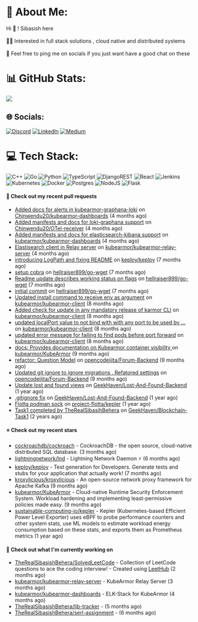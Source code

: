 # 💫 About Me:
Hi 👋 ! Sibasish here <br><br>👨‍💻 Interested in full stack solutions , cloud native and distributed systems<br><br>🤝 Feel free to ping me on socials if you just want have a good chat on these

# 📊 GitHub Stats:
![](https://github-readme-stats.vercel.app/api/top-langs/?username=TheRealSibasishBehera&theme=dark&hide_border=false&include_all_commits=false&count_private=false&layout=compact)

## 🌐 Socials:
[![Discord](https://img.shields.io/badge/Discord-%237289DA.svg?logo=discord&logoColor=white)](htttps://discord.gg/FangedHamster#6966) [![LinkedIn](https://img.shields.io/badge/LinkedIn-%230077B5.svg?logo=linkedin&logoColor=white)](https://linkedin.com/in/sibasish-behera-b33532224) [![Medium](https://img.shields.io/badge/Medium-12100E?logo=medium&logoColor=white)](https://medium.com/@@beherasibasishkkc) 

# 💻 Tech Stack:
![C++](https://img.shields.io/badge/c++-%2300599C.svg?style=for-the-badge&logo=c%2B%2B&logoColor=white) ![Go](https://img.shields.io/badge/go-%2300ADD8.svg?style=for-the-badge&logo=go&logoColor=white) ![Python](https://img.shields.io/badge/python-3670A0?style=for-the-badge&logo=python&logoColor=ffdd54) ![TypeScript](https://img.shields.io/badge/typescript-%23007ACC.svg?style=for-the-badge&logo=typescript&logoColor=white) ![DjangoREST](https://img.shields.io/badge/DJANGO-REST-ff1709?style=for-the-badge&logo=django&logoColor=white&color=ff1709&labelColor=gray) ![React](https://img.shields.io/badge/react-%2320232a.svg?style=for-the-badge&logo=react&logoColor=%2361DAFB) ![Jenkins](https://img.shields.io/badge/jenkins-%232C5263.svg?style=for-the-badge&logo=jenkins&logoColor=white) ![Kubernetes](https://img.shields.io/badge/kubernetes-%23326ce5.svg?style=for-the-badge&logo=kubernetes&logoColor=white) ![Docker](https://img.shields.io/badge/docker-%230db7ed.svg?style=for-the-badge&logo=docker&logoColor=white) ![Postgres](https://img.shields.io/badge/postgres-%23316192.svg?style=for-the-badge&logo=postgresql&logoColor=white) ![NodeJS](https://img.shields.io/badge/node.js-6DA55F?style=for-the-badge&logo=node.js&logoColor=white) ![Flask](https://img.shields.io/badge/flask-%23000.svg?style=for-the-badge&logo=flask&logoColor=white)


#### 🔨 Check out my recent pull requests

- [Added docs for alerts in kubearmor-graphana-loki](https://github.com/Chinwendu20/kubearmor-dashboards/pull/1) on [Chinwendu20/kubearmor-dashboards](https://github.com/Chinwendu20/kubearmor-dashboards) (4 months ago)
- [Added manifests and docs for loki-graphana support](https://github.com/Chinwendu20/OTel-receiver/pull/1) on [Chinwendu20/OTel-receiver](https://github.com/Chinwendu20/OTel-receiver) (4 months ago)
- [Added manifests and docs for elasticsearch-kibana support](https://github.com/kubearmor/kubearmor-dashboards/pull/1) on [kubearmor/kubearmor-dashboards](https://github.com/kubearmor/kubearmor-dashboards) (4 months ago)
- [Elastisearch client in Relay server](https://github.com/kubearmor/kubearmor-relay-server/pull/31) on [kubearmor/kubearmor-relay-server](https://github.com/kubearmor/kubearmor-relay-server) (4 months ago)
- [introducing LogPath and fixing README](https://github.com/keploy/keploy/pull/455) on [keploy/keploy](https://github.com/keploy/keploy) (7 months ago)
- [setup cobra](https://github.com/hellraiser899/go-wget/pull/4) on [hellraiser899/go-wget](https://github.com/hellraiser899/go-wget) (7 months ago)
- [Readme update describes working status on flags](https://github.com/hellraiser899/go-wget/pull/3) on [hellraiser899/go-wget](https://github.com/hellraiser899/go-wget) (7 months ago)
- [initial commit](https://github.com/hellraiser899/go-wget/pull/1) on [hellraiser899/go-wget](https://github.com/hellraiser899/go-wget) (7 months ago)
- [Updated install command to receive env as argument](https://github.com/kubearmor/kubearmor-client/pull/265) on [kubearmor/kubearmor-client](https://github.com/kubearmor/kubearmor-client) (8 months ago)
- [Added check for update in any mandatory release of karmor CLI](https://github.com/kubearmor/kubearmor-client/pull/251) on [kubearmor/kubearmor-client](https://github.com/kubearmor/kubearmor-client) (8 months ago)
- [updated localPort value to not bind with with any port to be used by …](https://github.com/kubearmor/kubearmor-client/pull/247) on [kubearmor/kubearmor-client](https://github.com/kubearmor/kubearmor-client) (8 months ago)
- [updated error message for failing to find pods before port forward](https://github.com/kubearmor/kubearmor-client/pull/245) on [kubearmor/kubearmor-client](https://github.com/kubearmor/kubearmor-client) (8 months ago)
- [docs: Provides documentation on Kubearmor container visibility ](https://github.com/kubearmor/KubeArmor/pull/1028) on [kubearmor/KubeArmor](https://github.com/kubearmor/KubeArmor) (9 months ago)
- [refactor: Question Model](https://github.com/opencodeiiita/Forum-Backend/pull/26) on [opencodeiiita/Forum-Backend](https://github.com/opencodeiiita/Forum-Backend) (9 months ago)
- [Updated git ignore to ignore migrations .  Refatored settings](https://github.com/opencodeiiita/Forum-Backend/pull/11) on [opencodeiiita/Forum-Backend](https://github.com/opencodeiiita/Forum-Backend) (9 months ago)
- [Update lost and found views](https://github.com/GeekHaven/Lost-And-Found-Backend/pull/2) on [GeekHaven/Lost-And-Found-Backend](https://github.com/GeekHaven/Lost-And-Found-Backend) (1 year ago)
- [.gitignore fix](https://github.com/GeekHaven/Lost-And-Found-Backend/pull/1) on [GeekHaven/Lost-And-Found-Backend](https://github.com/GeekHaven/Lost-And-Found-Backend) (1 year ago)
- [Flotta podman sock](https://github.com/project-flotta/kepler/pull/1) on [project-flotta/kepler](https://github.com/project-flotta/kepler) (1 year ago)
- [Task1 completed by TheRealSibasihBehera](https://github.com/GeekHaven/Blockchain-Task1/pull/17) on [GeekHaven/Blockchain-Task1](https://github.com/GeekHaven/Blockchain-Task1) (2 years ago)

#### ⭐ Check out my recent stars

- [cockroachdb/cockroach](https://github.com/cockroachdb/cockroach) - CockroachDB - the open source, cloud-native distributed SQL database. (3 months ago)
- [lightningnetwork/lnd](https://github.com/lightningnetwork/lnd) - Lightning Network Daemon ⚡️ (6 months ago)
- [keploy/keploy](https://github.com/keploy/keploy) - Test generation for Developers. Generate tests and stubs for your application that actually work! (7 months ago)
- [kroxylicious/kroxylicious](https://github.com/kroxylicious/kroxylicious) - An open-source network proxy framework for Apache Kafka (9 months ago)
- [kubearmor/KubeArmor](https://github.com/kubearmor/KubeArmor) - Cloud-native Runtime Security Enforcement System. Workload hardening and implementing least-permissive policies made easy.  (9 months ago)
- [sustainable-computing-io/kepler](https://github.com/sustainable-computing-io/kepler) - Kepler (Kubernetes-based Efficient Power Level Exporter) uses eBPF to probe performance counters and other system stats, use ML models to estimate workload energy consumption based on these stats, and exports them as Prometheus metrics (1 year ago)

#### 👷 Check out what I'm currently working on

- [TheRealSibasishBehera/SolvedLeetCode](https://github.com/TheRealSibasishBehera/SolvedLeetCode) - Collection of LeetCode questions to ace the coding interview! - Created using [LeetHub](https://github.com/QasimWani/LeetHub) (2 months ago)
- [kubearmor/kubearmor-relay-server](https://github.com/kubearmor/kubearmor-relay-server) - KubeArmor Relay Server (3 months ago)
- [kubearmor/kubearmor-dashboards](https://github.com/kubearmor/kubearmor-dashboards) - ELK-Stack for KubeArmor (4 months ago)
- [TheRealSibasishBehera/lib-tracker](https://github.com/TheRealSibasishBehera/lib-tracker) -  (5 months ago)
- [TheRealSibasishBehera/serl-assignment](https://github.com/TheRealSibasishBehera/serl-assignment) -  (6 months ago)

